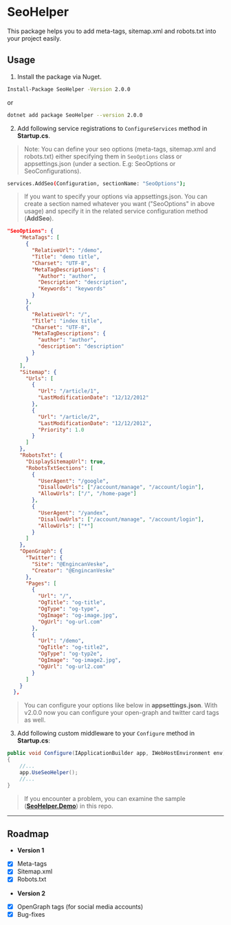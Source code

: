 # SeoHelper

This package helps you to add meta-tags, sitemap.xml and robots.txt into your project easily.

## Usage

1. Install the package via Nuget.
```sh
Install-Package SeoHelper -Version 2.0.0
```
or

```sh
dotnet add package SeoHelper --version 2.0.0
```

2. Add following service registrations to `ConfigureServices` method in **Startup.cs**.
> Note: You can define your seo options (meta-tags, sitemap.xml and robots.txt) either specifying them in `SeoOptions` class or appsettings.json (under a section. E.g: SeoOptions or SeoConfigurations).

```sh
services.AddSeo(Configuration, sectionName: "SeoOptions");
```
> If you want to specify your options via appsettings.json. You can create a section named whatever you want ("SeoOptions" in above usage) and specify it in the related service configuration method (**AddSeo**).

```json
"SeoOptions": {
    "MetaTags": [
      { 
        "RelativeUrl": "/demo",
        "Title": "demo title",
        "Charset": "UTF-8",
        "MetaTagDescriptions": {
          "Author": "author",
          "Description": "description",
          "Keywords": "keywords"
        }
      },
      {
        "RelativeUrl": "/",
        "Title": "index title",
        "Charset": "UTF-8",
        "MetaTagDescriptions": {
          "author": "author",
          "description": "description"
        }
      }
    ],
    "Sitemap": {
      "Urls": [
        {
          "Url": "/article/1",
          "LastModificationDate": "12/12/2012"
        },
        {
          "Url": "/article/2",
          "LastModificationDate": "12/12/2012",
          "Priority": 1.0
        }
      ]
    },
    "RobotsTxt": {
      "DisplaySitemapUrl": true,
      "RobotsTxtSections": [
        {
          "UserAgent": "/google",
          "DisallowUrls": ["/account/manage", "/account/login"],
          "AllowUrls": ["/", "/home-page"]
        },
        {
          "UserAgent": "/yandex",
          "DisallowUrls": ["/account/manage", "/account/login"],
          "AllowUrls": ["*"]
        }
      ]
    },
    "OpenGraph": {
      "Twitter": {
        "Site": "@EngincanVeske",
        "Creator": "@EngincanVeske"
      },
      "Pages": [
        {
          "Url": "/",
          "OgTitle": "og-title",
          "OgType": "og-type",
          "OgImage": "og-image.jpg",
          "OgUrl": "og-url.com"
        },
        {
          "Url": "/demo",
          "OgTitle": "og-title2",
          "OgType": "og-typ2e",
          "OgImage": "og-image2.jpg",
          "OgUrl": "og-url2.com"
        }
      ]
    }
  },
```

> You can configure your options like below in **appsettings.json**. With v2.0.0 now you can configure your open-graph and twitter card tags as well.

3. Add following custom middleware to your `Configure` method in **Startup.cs**:

```csharp
public void Configure(IApplicationBuilder app, IWebHostEnvironment env)
{
    //...
    app.UseSeoHelper();
    //...
}
```

> If you encounter a problem, you can examine the sample ([**SeoHelper.Demo**](https://github.com/EngincanV/SeoHelper/tree/main/samples/SeoHelper.Demo)) in this repo.

---

## Roadmap

* **Version 1**
- [X] Meta-tags
- [X] Sitemap.xml
- [X] Robots.txt

* **Version 2**
- [X] OpenGraph tags (for social media accounts)
- [X] Bug-fixes
